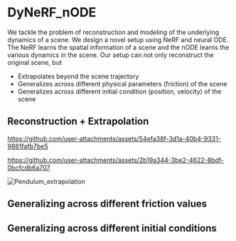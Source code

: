 # DyNeRF_nODE

We tackle the problem of reconstruction and modeling of the underlying dynamics of a scene. We design a novel setup using NeRF and neural ODE. The NeRF learns the spatial information of a scene and the nODE learns the various dynamics in the scene. Our setup can not only reconstruct the original scene, but 
* Extrapolates beyond the scene trajectory
* Generalizes across different physical parameters (friction) of the scene
* Generalizes across different initial condition (position, velocity) of the scene

## Reconstruction + Extrapolation

https://github.com/user-attachments/assets/54efa38f-3d1a-40b4-9331-9881fafb7be5

https://github.com/user-attachments/assets/2b19a344-3be2-4622-8bdf-0bcfcdb6a707

![Pendulum_extrapolation](https://github.com/user-attachments/assets/9c42bdb2-b872-43e9-8e70-9095cbf4aa91)



## Generalizing across different friction values




## Generalizing across different initial conditions
